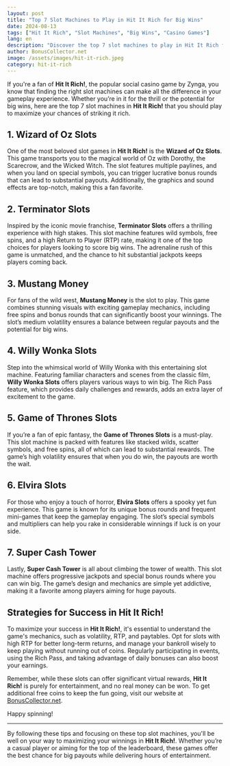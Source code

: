 ```yaml
---
layout: post
title: "Top 7 Slot Machines to Play in Hit It Rich for Big Wins"
date: 2024-08-13
tags: ["Hit It Rich", "Slot Machines", "Big Wins", "Casino Games"]
lang: en
description: "Discover the top 7 slot machines to play in Hit It Rich for maximizing your chances of big wins. Learn about the features, bonuses, and strategies for success."
author: BonusCollector.net
image: /assets/images/hit-it-rich.jpeg
category: hit-it-rich
---
```


If you're a fan of **Hit It Rich!**, the popular social casino game by Zynga, you know that finding the right slot machines can make all the difference in your gameplay experience. Whether you’re in it for the thrill or the potential for big wins, here are the top 7 slot machines in **Hit It Rich!** that you should play to maximize your chances of striking it rich. 

## 1. **Wizard of Oz Slots**
One of the most beloved slot games in **Hit It Rich!** is the **Wizard of Oz Slots**. This game transports you to the magical world of Oz with Dorothy, the Scarecrow, and the Wicked Witch. The slot features multiple paylines, and when you land on special symbols, you can trigger lucrative bonus rounds that can lead to substantial payouts. Additionally, the graphics and sound effects are top-notch, making this a fan favorite.

## 2. **Terminator Slots**
Inspired by the iconic movie franchise, **Terminator Slots** offers a thrilling experience with high stakes. This slot machine features wild symbols, free spins, and a high Return to Player (RTP) rate, making it one of the top choices for players looking to score big wins. The adrenaline rush of this game is unmatched, and the chance to hit substantial jackpots keeps players coming back.

## 3. **Mustang Money**
For fans of the wild west, **Mustang Money** is the slot to play. This game combines stunning visuals with exciting gameplay mechanics, including free spins and bonus rounds that can significantly boost your winnings. The slot’s medium volatility ensures a balance between regular payouts and the potential for big wins.

## 4. **Willy Wonka Slots**
Step into the whimsical world of Willy Wonka with this entertaining slot machine. Featuring familiar characters and scenes from the classic film, **Willy Wonka Slots** offers players various ways to win big. The Rich Pass feature, which provides daily challenges and rewards, adds an extra layer of excitement to the game.

## 5. **Game of Thrones Slots**
If you’re a fan of epic fantasy, the **Game of Thrones Slots** is a must-play. This slot machine is packed with features like stacked wilds, scatter symbols, and free spins, all of which can lead to substantial rewards. The game’s high volatility ensures that when you do win, the payouts are worth the wait.

## 6. **Elvira Slots**
For those who enjoy a touch of horror, **Elvira Slots** offers a spooky yet fun experience. This game is known for its unique bonus rounds and frequent mini-games that keep the gameplay engaging. The slot’s special symbols and multipliers can help you rake in considerable winnings if luck is on your side.

## 7. **Super Cash Tower**
Lastly, **Super Cash Tower** is all about climbing the tower of wealth. This slot machine offers progressive jackpots and special bonus rounds where you can win big. The game’s design and mechanics are simple yet addictive, making it a favorite among players aiming for huge payouts.

## Strategies for Success in Hit It Rich!
To maximize your success in **Hit It Rich!**, it's essential to understand the game's mechanics, such as volatility, RTP, and paytables. Opt for slots with high RTP for better long-term returns, and manage your bankroll wisely to keep playing without running out of coins. Regularly participating in events, using the Rich Pass, and taking advantage of daily bonuses can also boost your earnings.

Remember, while these slots can offer significant virtual rewards, **Hit It Rich!** is purely for entertainment, and no real money can be won. To get additional free coins to keep the fun going, visit our website at [BonusCollector.net](https://bonuscollector.net/hit-it-rich-free-coins/).

Happy spinning!

---

By following these tips and focusing on these top slot machines, you'll be well on your way to maximizing your winnings in **Hit It Rich!**. Whether you’re a casual player or aiming for the top of the leaderboard, these games offer the best chance for big payouts while delivering hours of entertainment.